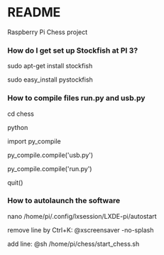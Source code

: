 # README #

Raspberry Pi Chess project


### How do I get set up Stockfish at PI 3? ###

sudo apt-get install stockfish

sudo easy_install pystockfish

### How to compile files run.py and usb.py ###

cd chess

python


import py_compile

py_compile.compile('usb.py')

py_compile.compile('run.py')

quit()


### How to autolaunch the software ###
nano /home/pi/.config/lxsession/LXDE-pi/autostart

remove line by Ctrl+K:
@xscreensaver -no-splash

add line:
@sh /home/pi/chess/start_chess.sh






